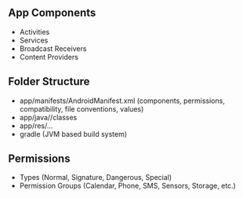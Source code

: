 ## App Components

* Activities
* Services
* Broadcast Receivers
* Content Providers

## Folder Structure

* app/manifests/AndroidManifest.xml (components, permissions, compatibility, file conventions, values)
* app/java/<app id>/classes
* app/res/...
* gradle (JVM based build system)
  
## Permissions

* Types (Normal, Signature, Dangerous, Special)
* Permission Groups (Calendar, Phone, SMS, Sensors, Storage, etc.)
